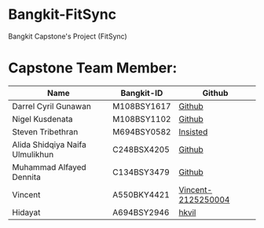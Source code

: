 # Bangkit-FitSync
Bangkit Capstone's Project (FitSync)

# Capstone Team Member:
<table>
    <thead>
        <tr>
            <th>Name</th>
            <th>Bangkit-ID</th>
            <th>Github</th>
        </tr>
    </thead>
    <tbody>
        <tr>
            <td>Darrel Cyril Gunawan</td>
            <td>M108BSY1617</td>
            <td><a href="#">Github</a></td>
        </tr>
        <tr>
            <td>Nigel Kusdenata</td>
            <td>M108BSY1102</td>
            <td><a href="#">Github</a></td>
        </tr>
        <tr>
            <td>Steven Tribethran</td>
            <td>M694BSY0582</td>
            <td><a href="https://github.com/Insisted">Insisted</a></td>
        </tr>
        <tr>
            <td>Alida Shidqiya Naifa Ulmulikhun</td>
            <td>C248BSX4205</td>
            <td><a href="#">Github</a></td>
        </tr>
        <tr>
            <td>Muhammad Alfayed Dennita</td>
            <td>C134BSY3479</td>
            <td><a href="#">Github</a></td>
        </tr>
        <tr>
            <td>Vincent</td>
            <td>A550BKY4421</td>
            <td><a href="https://github.com/Vincent-2125250004">Vincent-2125250004</a></td>
        </tr>
        <tr>
            <td>Hidayat</td>
            <td>A694BSY2946</td>
            <td><a href="https://github.com/hkvil" target="_blank">hkvil</a></td>
        </tr>
    </tbody>
</table>
